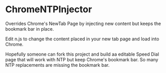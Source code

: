 # ChromeNTPInjector
Overrides Chrome's NewTab Page by injecting new content but keeps the bookmark bar in place.

Edit n.js to change the content placed in your new tab page and load into Chrome.

Hopefully someone can fork this project and build aa editable Speed Dial page that will work with NTP but keep Chrome's bookmark bar.
So many NTP replacements are missing the bookmark bar.
